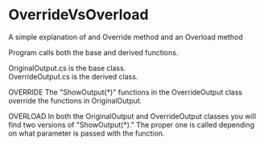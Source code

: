 OverrideVsOverload
==================

A simple explanation of and Override method and an Overload method

Program calls both the base and derived functions.

OriginalOutput.cs	is the base class.  
OverrideOutput.cs is the derived class.

OVERRIDE
The "ShowOutput(*)" functions in the OverrideOutput class override the functions in OriginalOutput.

OVERLOAD
In both the OriginalOutput and OverrideOutput classes you will find two versions of "ShowOutput(*)."  The proper one is called depending on what parameter is passed with the function.
